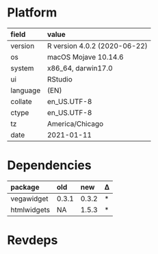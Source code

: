 # Platform

|field    |value                        |
|:--------|:----------------------------|
|version  |R version 4.0.2 (2020-06-22) |
|os       |macOS Mojave 10.14.6         |
|system   |x86_64, darwin17.0           |
|ui       |RStudio                      |
|language |(EN)                         |
|collate  |en_US.UTF-8                  |
|ctype    |en_US.UTF-8                  |
|tz       |America/Chicago              |
|date     |2021-01-11                   |

# Dependencies

|package     |old   |new   |Δ  |
|:-----------|:-----|:-----|:--|
|vegawidget  |0.3.1 |0.3.2 |*  |
|htmlwidgets |NA    |1.5.3 |*  |

# Revdeps

